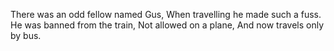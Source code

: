 There was an odd fellow named Gus,
When travelling he made such a fuss.
He was banned from the train,
Not allowed on a plane,
And now travels only by bus.